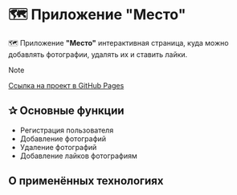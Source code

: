 # 🗺️ Приложение "Место"

🗺️ Приложение **"Место"** интерактивная страница, куда можно добавлять фотографии, удалять их и ставить лайки.

> [!NOTE]
> [Ссылка на проект в GitHub Pages](https://vitali-workspace.github.io/praktikum-public-9p/)


<h2>&#10032; Основные функции</h2>

- Регистрация пользователя 
- Добавление фотографий
- Удаление фотографий
- Добавление лайков фотографиям

## О применённых технологиях


<!--
**1.** В секции *"gallery"* применялось позиционирование с помощью **grid-layout**.

**2.** Для поапа редактирования профиля применялось абсолютное позиционирование.

**3.** Все секции при помощи **@media** адаптированы под разные размеры экранов 320px, 768px, 1024px и 1280px.

**4.** При помощи формы редактирования профиля можно изменить описание и имя.

**5.** Через *форму добавления карточки* можно добавить на страницу карточку. Которая копируется из шаблона в  **template**.

**6.** **JavaScript** разделён по нескольким отдельным файлам.

**7.** Всё поля в форме валидируются одновременно.

**8.** Код написан с применением ООП.

**9.** В проекте используется **webpack**.

**10.** В проекте используется асинхронный код для отправки данных на сервер.
-->


